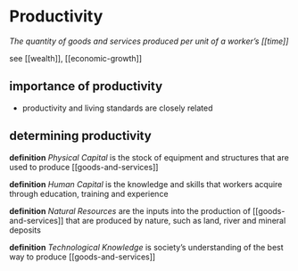 # Productivity

_The quantity of goods and services produced per unit of a worker’s [[time]]_

see [[wealth]], [[economic-growth]]

## importance of productivity

- productivity and living standards are closely related

## determining productivity

**definition** _Physical Capital_ is the stock of equipment and structures that are used to produce [[goods-and-services]]

**definition** _Human Capital_ is the knowledge and skills that workers acquire through education, training and experience

**definition** _Natural Resources_ are the inputs into the production of [[goods-and-services]] that are produced by nature, such as land, river and mineral deposits

**definition** _Technological Knowledge_ is society’s understanding of the best way to produce [[goods-and-services]]
